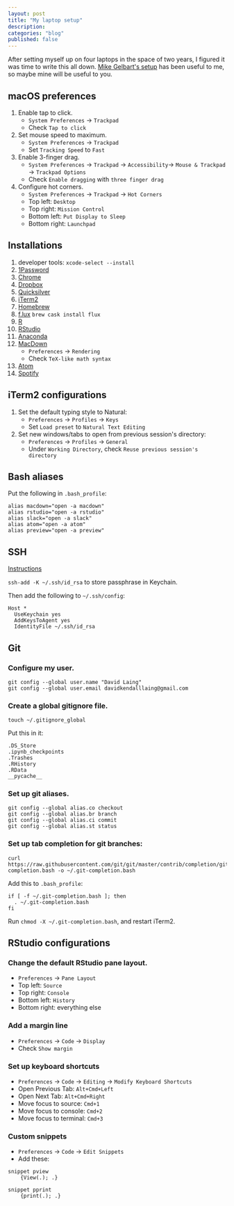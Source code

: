 ```yaml
---
layout: post
title: "My laptop setup"
description: 
categories: "blog"
published: false
---
```


After setting myself up on four laptops in the space of two years, I figured it was time to write this all down. [Mike Gelbart's setup](https://github.com/mgelbart/misc/blob/master/laptop_setup.md) has been useful to me, so maybe mine will be useful to you.

## macOS preferences

1. Enable tap to click.
	- `System Preferences` → `Trackpad`
	- Check `Tap to click`
2. Set mouse speed to maximum.
	- `System Preferences` → `Trackpad`
	- Set `Tracking Speed` to `Fast`
3. Enable 3-finger drag.
	- `System Preferences` → `Trackpad` → `Accessibility`→ `Mouse & Trackpad` → `Trackpad Options` 
	- Check `Enable dragging` with `three finger drag`
4. Configure hot corners. 
	- `System Preferences` → `Trackpad` → `Hot Corners`
	- Top left: `Desktop`
	- Top right: `Mission Control`
	- Bottom left: `Put Display to Sleep`
	- Bottom right: `Launchpad`

## Installations

1. developer tools: `xcode-select --install`
2. [1Password](https://1password.com/)
3. [Chrome](https://www.google.ca/chrome/?brand=CHBD&gclid=Cj0KCQiAgMPgBRDDARIsAOh3uyLH9FyD5U6BuJ2Co_vlFaAEiDZYtHyFz2Wf-ESUYLTFpSxdpRLTXgQaAvyDEALw_wcB&gclsrc=aw.ds)
4. [Dropbox](https://www.dropbox.com/)
5. [Quicksilver](https://qsapp.com/)
6. [iTerm2](https://www.iterm2.com/)
7. [Homebrew](https://brew.sh/)
8. [f.lux](https://justgetflux.com/) `brew cask install flux`
9. [R](https://cran.rstudio.com/bin/macosx/)
10. [RStudio](https://www.rstudio.com/products/rstudio/download/)
11. [Anaconda](https://www.anaconda.com/download/#macos)
12. [MacDown](https://macdown.uranusjr.com/)
	- `Preferences` → `Rendering`
	- Check `TeX-like math syntax`
13. [Atom](https://atom.io/)
14. [Spotify](https://www.spotify.com/ca-en/download/other/)

## iTerm2 configurations

1. Set the default typing style  to Natural:
	- `Preferences` → `Profiles` → `Keys`
	- Set `Load preset` to `Natural Text Editing`
2. Set new windows/tabs to open from previous session's directory:
	- `Preferences` → `Profiles` → `General`
	- Under `Working Directory`, check `Reuse previous session's directory`

## Bash aliases

Put the following in `.bash_profile`:

```
alias macdown="open -a macdown"
alias rstudio="open -a rstudio"
alias slack="open -a slack"
alias atom="open -a atom"
alias preview="open -a preview"
```

## SSH

[Instructions](https://help.github.com/articles/generating-a-new-ssh-key-and-adding-it-to-the-ssh-agent/)

`ssh-add -K ~/.ssh/id_rsa` to store passphrase in Keychain.

Then add the following to `~/.ssh/config`:

```
Host *
  UseKeychain yes
  AddKeysToAgent yes
  IdentityFile ~/.ssh/id_rsa
```

## Git 

### Configure my user.

```
git config --global user.name "David Laing"
git config --global user.email davidkendalllaing@gmail.com
```

### Create a global gitignore file.

`touch ~/.gitignore_global`

Put this in it:

```
.DS_Store
.ipynb_checkpoints
.Trashes
.RHistory
.RData
__pycache__
```

### Set up git aliases.

```
git config --global alias.co checkout
git config --global alias.br branch
git config --global alias.ci commit
git config --global alias.st status
```

### Set up tab completion for git branches:

```
curl https://raw.githubusercontent.com/git/git/master/contrib/completion/git-completion.bash -o ~/.git-completion.bash
```

Add this to `.bash_profile`:

```
if [ -f ~/.git-completion.bash ]; then
  . ~/.git-completion.bash
fi
```

Run `chmod -X ~/.git-completion.bash`, and restart iTerm2.

## RStudio configurations

### Change the default RStudio pane layout.

- `Preferences` → `Pane Layout`
- Top left: `Source`
- Top right: `Console`
- Bottom left: `History`
- Bottom right: everything else

### Add a margin line

- `Preferences` → `Code` → `Display`
- Check `Show margin`

###  Set up keyboard shortcuts

- `Preferences` → `Code` → `Editing` → `Modify Keyboard Shortcuts`
- Open Previous Tab: `Alt+Cmd+Left`
- Open Next Tab: `Alt+Cmd+Right`
- Move focus to source: `Cmd+1`
- Move focus to console: `Cmd+2`
- Move focus to terminal: `Cmd+3`

### Custom snippets

- `Preferences` → `Code` → `Edit Snippets`
- Add these:

```
snippet pview
	{View(.); .}

snippet pprint
	{print(.); .}
```